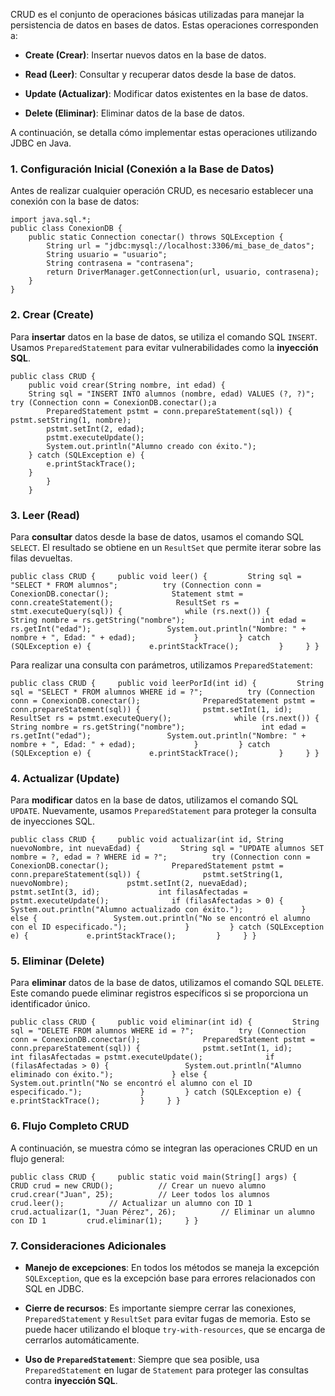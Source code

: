 CRUD es el conjunto de operaciones básicas utilizadas para manejar la persistencia de datos en bases de datos. Estas operaciones corresponden a:

- **Create (Crear)**: Insertar nuevos datos en la base de datos.
    
- **Read (Leer)**: Consultar y recuperar datos desde la base de datos.
    
- **Update (Actualizar)**: Modificar datos existentes en la base de datos.
    
- **Delete (Eliminar)**: Eliminar datos de la base de datos.
    

A continuación, se detalla cómo implementar estas operaciones utilizando JDBC en Java.

### **1. Configuración Inicial (Conexión a la Base de Datos)**

Antes de realizar cualquier operación CRUD, es necesario establecer una conexión con la base de datos:

```
import java.sql.*;  
public class ConexionDB {     
	public static Connection conectar() throws SQLException {         
		String url = "jdbc:mysql://localhost:3306/mi_base_de_datos";
		String usuario = "usuario";         
		String contrasena = "contrasena";         
		return DriverManager.getConnection(url, usuario, contrasena);     
	} 
}
```



### **2. Crear (Create)**

Para **insertar** datos en la base de datos, se utiliza el comando SQL `INSERT`. Usamos `PreparedStatement` para evitar vulnerabilidades como la **inyección SQL**.

```
public class CRUD {     
	public void crear(String nombre, int edad) {         
	String sql = "INSERT INTO alumnos (nombre, edad) VALUES (?, ?)";          try (Connection conn = ConexionDB.conectar();a
		PreparedStatement pstmt = conn.prepareStatement(sql)) {                   pstmt.setString(1, nombre);             
		pstmt.setInt(2, edad);             
		pstmt.executeUpdate();             
		System.out.println("Alumno creado con éxito.");
	} catch (SQLException e) {             
		e.printStackTrace();         
	}     
		} 
	}
```


### **3. Leer (Read)**

Para **consultar** datos desde la base de datos, usamos el comando SQL `SELECT`. El resultado se obtiene en un `ResultSet` que permite iterar sobre las filas devueltas.

`public class CRUD {     public void leer() {         String sql = "SELECT * FROM alumnos";          try (Connection conn = ConexionDB.conectar();              Statement stmt = conn.createStatement();              ResultSet rs = stmt.executeQuery(sql)) {              while (rs.next()) {                 String nombre = rs.getString("nombre");                 int edad = rs.getInt("edad");                 System.out.println("Nombre: " + nombre + ", Edad: " + edad);             }         } catch (SQLException e) {             e.printStackTrace();         }     } }`

Para realizar una consulta con parámetros, utilizamos `PreparedStatement`:

`public class CRUD {     public void leerPorId(int id) {         String sql = "SELECT * FROM alumnos WHERE id = ?";          try (Connection conn = ConexionDB.conectar();              PreparedStatement pstmt = conn.prepareStatement(sql)) {              pstmt.setInt(1, id);             ResultSet rs = pstmt.executeQuery();              while (rs.next()) {                 String nombre = rs.getString("nombre");                 int edad = rs.getInt("edad");                 System.out.println("Nombre: " + nombre + ", Edad: " + edad);             }         } catch (SQLException e) {             e.printStackTrace();         }     } }`

### **4. Actualizar (Update)**

Para **modificar** datos en la base de datos, utilizamos el comando SQL `UPDATE`. Nuevamente, usamos `PreparedStatement` para proteger la consulta de inyecciones SQL.

`public class CRUD {     public void actualizar(int id, String nuevoNombre, int nuevaEdad) {         String sql = "UPDATE alumnos SET nombre = ?, edad = ? WHERE id = ?";          try (Connection conn = ConexionDB.conectar();              PreparedStatement pstmt = conn.prepareStatement(sql)) {              pstmt.setString(1, nuevoNombre);             pstmt.setInt(2, nuevaEdad);             pstmt.setInt(3, id);             int filasAfectadas = pstmt.executeUpdate();              if (filasAfectadas > 0) {                 System.out.println("Alumno actualizado con éxito.");             } else {                 System.out.println("No se encontró el alumno con el ID especificado.");             }         } catch (SQLException e) {             e.printStackTrace();         }     } }`

### **5. Eliminar (Delete)**

Para **eliminar** datos de la base de datos, utilizamos el comando SQL `DELETE`. Este comando puede eliminar registros específicos si se proporciona un identificador único.


`public class CRUD {     public void eliminar(int id) {         String sql = "DELETE FROM alumnos WHERE id = ?";          try (Connection conn = ConexionDB.conectar();              PreparedStatement pstmt = conn.prepareStatement(sql)) {              pstmt.setInt(1, id);             int filasAfectadas = pstmt.executeUpdate();              if (filasAfectadas > 0) {                 System.out.println("Alumno eliminado con éxito.");             } else {                 System.out.println("No se encontró el alumno con el ID especificado.");             }         } catch (SQLException e) {             e.printStackTrace();         }     } }`

### **6. Flujo Completo CRUD**

A continuación, se muestra cómo se integran las operaciones CRUD en un flujo general:

`public class CRUD {     public static void main(String[] args) {         CRUD crud = new CRUD();          // Crear un nuevo alumno         crud.crear("Juan", 25);          // Leer todos los alumnos         crud.leer();          // Actualizar un alumno con ID 1         crud.actualizar(1, "Juan Pérez", 26);          // Eliminar un alumno con ID 1         crud.eliminar(1);     } }`

### **7. Consideraciones Adicionales**

- **Manejo de excepciones**: En todos los métodos se maneja la excepción `SQLException`, que es la excepción base para errores relacionados con SQL en JDBC.
    
- **Cierre de recursos**: Es importante siempre cerrar las conexiones, `PreparedStatement` y `ResultSet` para evitar fugas de memoria. Esto se puede hacer utilizando el bloque `try-with-resources`, que se encarga de cerrarlos automáticamente.
    
- **Uso de `PreparedStatement`**: Siempre que sea posible, usa `PreparedStatement` en lugar de `Statement` para proteger las consultas contra **inyección SQL**.